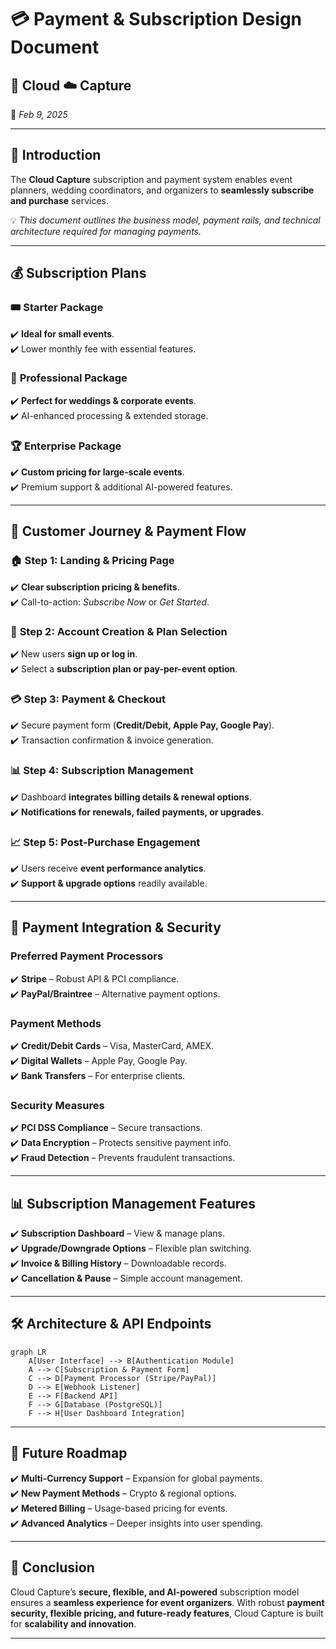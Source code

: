 # 💳 **Payment & Subscription Design Document**  

## 📸 Cloud ☁️ Capture  
📅 *Feb 9, 2025*  

---

## 🏦 Introduction  
The **Cloud Capture** subscription and payment system enables event planners, wedding coordinators, and organizers to **seamlessly subscribe and purchase** services.  

💡 *This document outlines the business model, payment rails, and technical architecture required for managing payments.*  

---

## 💰 Subscription Plans  

### 🎟️ **Starter Package**  
✔️ **Ideal for small events**.  
✔️ Lower monthly fee with essential features.  

### 🎉 **Professional Package**  
✔️ **Perfect for weddings & corporate events**.  
✔️ AI-enhanced processing & extended storage.  

### 🏆 **Enterprise Package**  
✔️ **Custom pricing for large-scale events**.  
✔️ Premium support & additional AI-powered features.  

---

## 🛒 Customer Journey & Payment Flow  

### 🏠 **Step 1: Landing & Pricing Page**  
✔️ **Clear subscription pricing & benefits**.  
✔️ Call-to-action: *Subscribe Now* or *Get Started*.  

### 🔑 **Step 2: Account Creation & Plan Selection**  
✔️ New users **sign up or log in**.  
✔️ Select a **subscription plan or pay-per-event option**.  

### 💳 **Step 3: Payment & Checkout**  
✔️ Secure payment form (**Credit/Debit, Apple Pay, Google Pay**).  
✔️ Transaction confirmation & invoice generation.  

### 📊 **Step 4: Subscription Management**  
✔️ Dashboard **integrates billing details & renewal options**.  
✔️ **Notifications for renewals, failed payments, or upgrades**.  

### 📈 **Step 5: Post-Purchase Engagement**  
✔️ Users receive **event performance analytics**.  
✔️ **Support & upgrade options** readily available.  

---

## 🔗 Payment Integration & Security  

### **Preferred Payment Processors**  
✔️ **Stripe** – Robust API & PCI compliance.  
✔️ **PayPal/Braintree** – Alternative payment options.  

### **Payment Methods**  
✔️ **Credit/Debit Cards** – Visa, MasterCard, AMEX.  
✔️ **Digital Wallets** – Apple Pay, Google Pay.  
✔️ **Bank Transfers** – For enterprise clients.  

### **Security Measures**  
✔️ **PCI DSS Compliance** – Secure transactions.  
✔️ **Data Encryption** – Protects sensitive payment info.  
✔️ **Fraud Detection** – Prevents fraudulent transactions.  

---

## 📊 Subscription Management Features  

✔️ **Subscription Dashboard** – View & manage plans.  
✔️ **Upgrade/Downgrade Options** – Flexible plan switching.  
✔️ **Invoice & Billing History** – Downloadable records.  
✔️ **Cancellation & Pause** – Simple account management.  

---

## 🛠️ Architecture & API Endpoints  

```
graph LR
    A[User Interface] --> B[Authentication Module]
    A --> C[Subscription & Payment Form]
    C --> D[Payment Processor (Stripe/PayPal)]
    D --> E[Webhook Listener]
    E --> F[Backend API]
    F --> G[Database (PostgreSQL)]
    F --> H[User Dashboard Integration]
```

---

## 🔮 Future Roadmap  

✔️ **Multi-Currency Support** – Expansion for global payments.  
✔️ **New Payment Methods** – Crypto & regional options.  
✔️ **Metered Billing** – Usage-based pricing for events.  
✔️ **Advanced Analytics** – Deeper insights into user spending.  

---

## 🚀 Conclusion  

Cloud Capture’s **secure, flexible, and AI-powered** subscription model ensures a **seamless experience for event organizers**. With robust **payment security, flexible pricing, and future-ready features**, Cloud Capture is built for **scalability and innovation**.  

---
